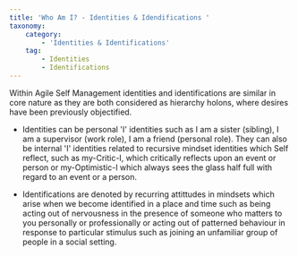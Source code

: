 ```yaml
---
title: 'Who Am I? - Identities & Idendifications '
taxonomy:
    category:
        - 'Identities & Identifications'
    tag:
        - Identities
        - Identifications
---
```


Within Agile Self Management identities and identifications are similar in core nature as they are both considered as hierarchy holons, where desires have been previously objectified.

* Identities can be personal 'I' identities such as I am a sister (sibling), I am a supervisor (work role), I am a friend (personal role). They can also be internal 'I' identities related to recursive mindset identities which Self reflect, such as my-Critic-I, which critically reflects upon an event or person or my-Optimistic-I which always sees the glass half full with regard to an event or a person.

* Identifications are denoted by recurring attittudes in mindsets which arise when we become identified in a place and time such as being acting out of nervousness in the presence of someone who matters to you personally or professionally or acting out of patterned behaviour in response to particular stimulus such as joining an unfamiliar group of people in a social setting.